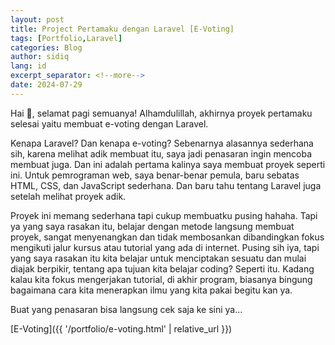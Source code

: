 ```yaml
---
layout: post
title: Project Pertamaku dengan Laravel [E-Voting]
tags: [Portfolio,Laravel]
categories: Blog
author: sidiq
lang: id
excerpt_separator: <!--more-->
date: 2024-07-29
---
```

Hai 👋, selamat pagi semuanya! Alhamdulillah, akhirnya proyek pertamaku selesai yaitu membuat e-voting dengan Laravel.

<!--more-->

Kenapa Laravel? Dan kenapa e-voting? Sebenarnya alasannya sederhana sih, karena melihat adik membuat itu, saya jadi penasaran ingin mencoba membuat juga. Dan ini adalah pertama kalinya saya membuat proyek seperti ini. Untuk pemrograman web, saya benar-benar pemula, baru sebatas HTML, CSS, dan JavaScript sederhana. Dan baru tahu tentang Laravel juga setelah melihat proyek adik.

Proyek ini memang sederhana tapi cukup membuatku pusing hahaha. Tapi ya yang saya rasakan itu, belajar dengan metode langsung membuat proyek, sangat menyenangkan dan tidak membosankan dibandingkan fokus mengikuti jalur kursus atau tutorial yang ada di internet. Pusing sih iya, tapi yang saya rasakan itu kita belajar untuk menciptakan sesuatu dan mulai diajak berpikir, tentang apa tujuan kita belajar coding? Seperti itu. Kadang kalau kita fokus mengerjakan tutorial, di akhir program, biasanya bingung bagaimana cara kita menerapkan ilmu yang kita pakai begitu kan ya.

Buat yang penasaran bisa langsung cek saja ke sini ya...

[E-Voting]({{ '/portfolio/e-voting.html' | relative_url }})
